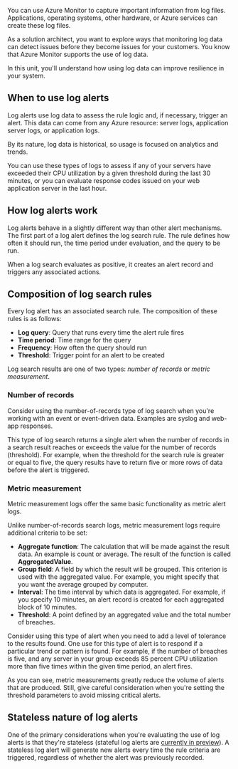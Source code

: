 You can use Azure Monitor to capture important information from log files. Applications, operating systems, other hardware, or Azure services can create these log files.

As a solution architect, you want to explore ways that monitoring log data can detect issues before they become issues for your customers. You know that Azure Monitor supports the use of log data.

In this unit, you'll understand how using log data can improve resilience in your system.

## When to use log alerts

Log alerts use log data to assess the rule logic and, if necessary, trigger an alert. This data can come from any Azure resource: server logs, application server logs, or application logs.

By its nature, log data is historical, so usage is focused on analytics and trends.

You can use these types of logs to assess if any of your servers have exceeded their CPU utilization by a given threshold during the last 30 minutes, or you can evaluate response codes issued on your web application server in the last hour.

## How log alerts work

Log alerts behave in a slightly different way than other alert mechanisms. The first part of a log alert defines the log search rule. The rule defines how often it should run, the time period under evaluation, and the query to be run.

When a log search evaluates as positive, it creates an alert record and triggers any associated actions.

## Composition of log search rules

Every log alert has an associated search rule. The composition of these rules is as follows:

- **Log query**: Query that runs every time the alert rule fires
- **Time period**: Time range for the query
- **Frequency**: How often the query should run
- **Threshold**: Trigger point for an alert to be created

Log search results are one of two types: *number of records* or *metric measurement*.

### Number of records

Consider using the number-of-records type of log search when you're working with an event or event-driven data. Examples are syslog and web-app responses.

This type of log search returns a single alert when the number of records in a search result reaches or exceeds the value for the number of records (threshold). For example, when the threshold for the search rule is greater or equal to five, the query results have to return five or more rows of data before the alert is triggered.

### Metric measurement

Metric measurement logs offer the same basic functionality as metric alert logs.

Unlike number-of-records search logs, metric measurement logs require additional criteria to be set:

- **Aggregate function**: The calculation that will be made against the result data. An example is count or average. The result of the function is called **AggregatedValue**.
- **Group field**: A field by which the result will be grouped. This criterion is used with the aggregated value. For example, you might specify that you want the average grouped by computer.
- **Interval**: The time interval by which data is aggregated. For example, if you specify 10 minutes, an alert record is created for each aggregated block of 10 minutes.
- **Threshold**: A point defined by an aggregated value and the total number of breaches.

Consider using this type of alert when you need to add a level of tolerance to the results found. One use for this type of alert is to respond if a particular trend or pattern is found. For example, if the number of breaches is five, and any server in your group exceeds 85 percent CPU utilization more than five times within the given time period, an alert fires.

As you can see, metric measurements greatly reduce the volume of alerts that are produced. Still, give careful consideration when you're setting the threshold parameters to avoid missing critical alerts.

## Stateless nature of log alerts

One of the primary considerations when you're evaluating the use of log alerts is that they're stateless (stateful log alerts are [currently in preview](/azure/azure-monitor/alerts/alerts-types#log-alerts)). A stateless log alert will generate new alerts every time the rule criteria are triggered, regardless of whether the alert was previously recorded.
